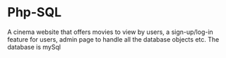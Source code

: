 # Php-SQL
A cinema website that offers movies to view by users, a sign-up/log-in feature for users, admin page to handle all the database objects etc. The database is mySql
